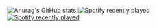 ![Anurag's GitHub stats](https://github-readme-stats.vercel.app/api?username=YannS92&count_private=true&show_icons=true&theme=tokyonight)
![Spotify recently played](https://spotify-recently-played-readme.vercel.app/api?user=11145584120)
[![Spotify recently played](https://spotify-recently-played-readme.vercel.app/api?user=11145584120)](https://open.spotify.com/user/11145584120)
 
